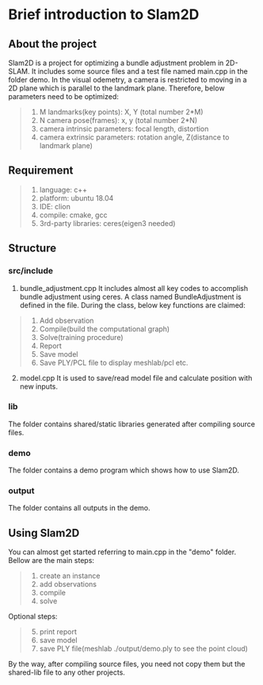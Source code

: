 # Brief introduction to Slam2D

## About the project

Slam2D is a project for optimizing a bundle adjustment problem in 2D-SLAM. It includes some source files and a test file named main.cpp in the folder demo.
In the visual odemetry, a camera is restricted to moving in a 2D plane which is parallel to the landmark plane. Therefore, below parameters need to be optimized:
> 1. M landmarks(key points): X, Y (total number 2*M)
> 2. N camera pose(frames): x, y (total number 2*N)
> 3. camera intrinsic parameters: focal length, distortion
> 4. camera extrinsic parameters: rotation angle, Z(distance to landmark plane)

## Requirement

> 1. language: c++
> 2. platform: ubuntu 18.04
> 3. IDE: clion
> 4. compile: cmake, gcc
> 5. 3rd-party libraries: ceres(eigen3 needed)

## Structure

### src/include
1. bundle_adjustment.cpp
It includes almost all key codes to accomplish bundle adjustment using ceres.
A class named BundleAdjustment is defined in the file. During the class, below key functions are claimed:
> 1. Add observation
> 2. Compile(build the computational graph)
> 3. Solve(training procedure)
> 4. Report
> 5. Save model
> 6. Save PLY/PCL file to display meshlab/pcl
> etc.

2. model.cpp
It is used to save/read model file and calculate position with new inputs.

### lib
The folder contains shared/static libraries generated after compiling source files.

### demo
The folder contains a demo program which shows how to use Slam2D.

### output
The folder contains all outputs in the demo.

## Using Slam2D
You can almost get started referring to main.cpp in the "demo" folder. Bellow are the main steps:
>1. create an instance
>2. add observations
>3. compile
>4. solve

Optional steps:
>5. print report
>6. save model
>7. save PLY file(meshlab ./output/demo.ply to see the point cloud)

By the way, after compiling source files, you need not copy them but the shared-lib file to any other projects.